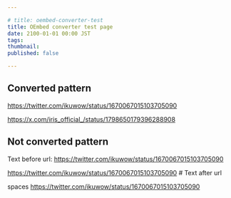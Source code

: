 ```yaml
---

# title: oembed-converter-test
title: OEmbed converter test page
date: 2100-01-01 00:00 JST
tags:
thumbnail:
published: false

---
```


## Converted pattern

<!-- plain text -->
https://twitter.com/ikuwow/status/1670067015103705090

https://x.com/iris_official_/status/1798650179396288908

## Not converted pattern

Text before url: https://twitter.com/ikuwow/status/1670067015103705090

https://twitter.com/ikuwow/status/1670067015103705090 # Text after url

spaces
  https://twitter.com/ikuwow/status/1670067015103705090
